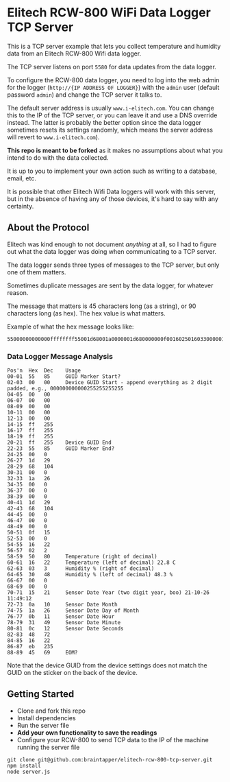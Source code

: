 # Elitech RCW-800 WiFi Data Logger TCP Server

This is a TCP server example that lets you collect temperature and humidity data from an Elitech RCW-800 Wifi data logger.

The TCP server listens on port `5580` for data updates from the data logger.

To configure the RCW-800 data logger, you need to log into the web admin for the logger (`http://{IP ADDRESS OF LOGGER}`) with the `admin` user (default password `admin`) and change the TCP server it talks to.

The default server address is usually `www.i-elitech.com`. You can change this to the IP of the TCP server, or you can leave it and use a DNS override instead. The latter is probably the better option since the data logger sometimes resets its settings randomly, which means the server address will revert to `www.i-elitech.com`).

**This repo is meant to be forked** as it makes no assumptions about what you intend to do with the data collected.

It is up to you to implement your own action such as writing to a database, email, etc.

It is possible that other Elitech Wifi Data loggers will work with this server, but in the absence of having any of those devices, it's hard to say with any certainty.


## About the Protocol

Elitech was kind enough to not document *anything* at all, so I had to figure out what the data logger was doing when communicating to a TCP server.

The data logger sends three types of messages to the TCP server, but only one of them matters.

Sometimes duplicate messages are sent by the data logger, for whatever reason.

The message that matters is 45 characters long (as a string), or 90 characters long (as hex). The hex value is what matters.

Example of what the hex message looks like:

```
55000000000000ffffffff55001d68001a0000001d680000000f001602501603300000150a1a0b310c4816eb45
```

### Data Logger Message Analysis

```
Pos'n  Hex  Dec    Usage
00-01  55   85     GUID Marker Start?
02-03  00   00     Device GUID Start - append everything as 2 digit padded, e.g., 000000000000255255255255
04-05  00   00 
06-07  00   00 
08-09  00   00 
10-11  00   00 
12-13  00   00 
14-15  ff   255 
16-17  ff   255 
18-19  ff   255 
20-21  ff   255    Device GUID End
22-23  55   85     GUID Marker End?
24-25  00   0      
26-27  1d   29 
28-29  68   104 
30-31  00   0     
32-33  1a   26 
34-35  00   0 
36-37  00   0 
38-39  00   0 
40-41  1d   29 
42-43  68   104 
44-45  00   0 
46-47  00   0 
48-49  00   0 
50-51  0f   15 
52-53  00   0 
54-55  16   22 
56-57  02   2 
58-59  50   80     Temperature (right of decimal)
60-61  16   22     Temperature (left of decimal) 22.8 C
62-63  03   3      Humidity % (right of decimal)
64-65  30   48     Humidity % (left of decimal) 48.3 %
66-67  00   0      
68-69  00   0      
70-71  15   21     Sensor Date Year (two digit year, boo) 21-10-26 11:49:12
72-73  0a   10     Sensor Date Month
74-75  1a   26     Sensor Date Day of Month
76-77  0b   11     Sensor Date Hour
78-79  31   49     Sensor Date Minute
80-81  0c   12     Sensor Date Seconds
82-83  48   72 
84-85  16   22 
86-87  eb   235 
88-89  45   69     EOM?
```

Note that the device GUID from the device settings does not match the GUID on the sticker on the back of the device.


## Getting Started

* Clone and fork this repo
* Install dependencies
* Run the server file
* **Add your own functionality to save the readings**
* Configure your RCW-800 to send TCP data to the IP of the machine running the server file

```
git clone git@github.com:braintapper/elitech-rcw-800-tcp-server.git
npm install
node server.js
```



